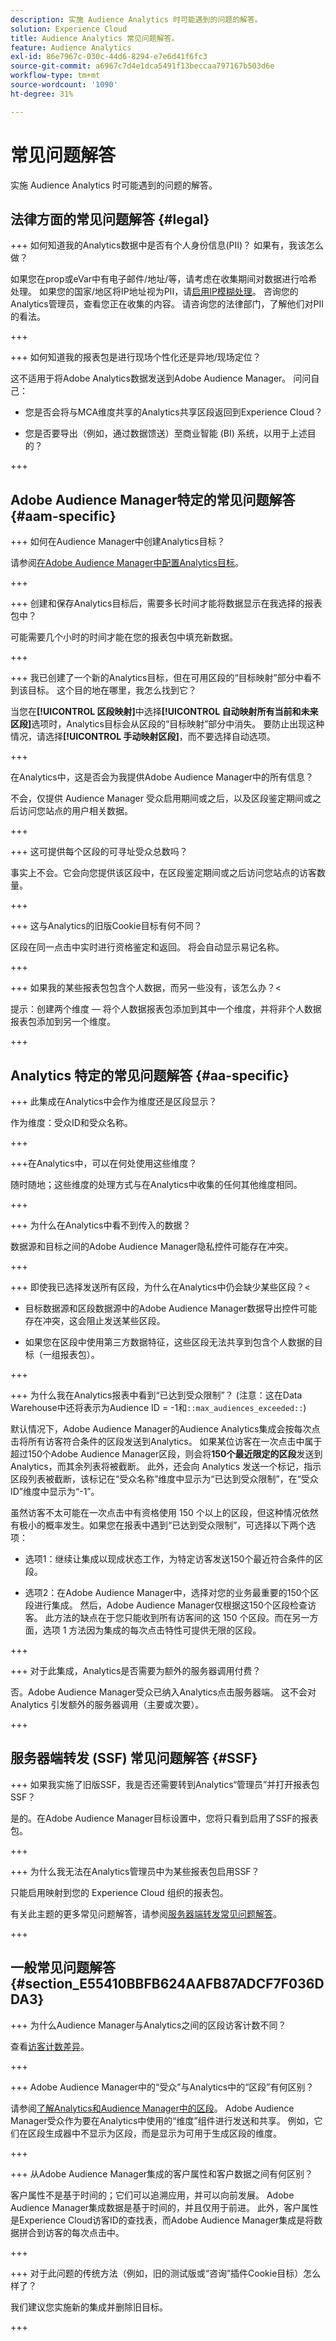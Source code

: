 ```yaml
---
description: 实施 Audience Analytics 时可能遇到的问题的解答。
solution: Experience Cloud
title: Audience Analytics 常见问题解答。
feature: Audience Analytics
exl-id: 86e7967c-030c-44d6-8294-e7e6d41f6fc3
source-git-commit: a6967c7d4e1dca5491f13beccaa797167b503d6e
workflow-type: tm+mt
source-wordcount: '1090'
ht-degree: 31%

---
```


# 常见问题解答

实施 Audience Analytics 时可能遇到的问题的解答。

## 法律方面的常见问题解答 {#legal}

+++ 如何知道我的Analytics数据中是否有个人身份信息(PII)？ 如果有，我该怎么做？

如果您在prop或eVar中有电子邮件/地址/等，请考虑在收集期间对数据进行哈希处理。 如果您的国家/地区将IP地址视为PII，请[启用IP模糊处理](/help/admin/tools/exclude-ip.md)。 咨询您的Analytics管理员，查看您正在收集的内容。 请咨询您的法律部门，了解他们对PII的看法。

+++

+++ 如何知道我的报表包是进行现场个性化还是异地/现场定位？

这不适用于将Adobe Analytics数据发送到Adobe Audience Manager。 问问自己：

* 您是否会将与MCA维度共享的Analytics共享区段返回到Experience Cloud？

* 您是否要导出（例如，通过数据馈送）至商业智能 (BI) 系统，以用于上述目的？

+++

## Adobe Audience Manager特定的常见问题解答 {#aam-specific}

+++ 如何在Audience Manager中创建Analytics目标？

请参阅[在Adobe Audience Manager中配置Analytics目标](https://experienceleague.adobe.com/docs/audience-manager/user-guide/features/destinations/experience-cloud-destinations/create-analytics-destination.html?lang=zh-Hans)。

+++

+++ 创建和保存Analytics目标后，需要多长时间才能将数据显示在我选择的报表包中？

可能需要几个小时的时间才能在您的报表包中填充新数据。

+++

+++ 我已创建了一个新的Analytics目标，但在可用区段的“目标映射”部分中看不到该目标。 这个目的地在哪里，我怎么找到它？

当您在&#x200B;**[!UICONTROL 区段映射]**&#x200B;中选择&#x200B;**[!UICONTROL 自动映射所有当前和未来区段]**&#x200B;选项时，Analytics目标会从区段的“目标映射”部分中消失。 要防止出现这种情况，请选择&#x200B;**[!UICONTROL 手动映射区段]**，而不要选择自动选项。

+++

在Analytics中，这是否会为我提供Adobe Audience Manager中的所有信息？

不会，仅提供 Audience Manager 受众启用期间或之后，以及区段鉴定期间或之后访问您站点的用户相关数据。

+++

+++ 这可提供每个区段的可寻址受众总数吗？

事实上不会。它会向您提供该区段中，在区段鉴定期间或之后访问您站点的访客数量。

+++

+++ 这与Analytics的旧版Cookie目标有何不同？

区段在同一点击中实时进行资格鉴定和返回。 将会自动显示易记名称。

+++

+++ 如果我的某些报表包包含个人数据，而另一些没有，该怎么办？&lt;

提示：创建两个维度 — 将个人数据报表包添加到其中一个维度，并将非个人数据报表包添加到另一个维度。

+++

## Analytics 特定的常见问题解答 {#aa-specific}

+++ 此集成在Analytics中会作为维度还是区段显示？

作为维度：受众ID和受众名称。

+++

+++在Analytics中，可以在何处使用这些维度？

随时随地；这些维度的处理方式与在Analytics中收集的任何其他维度相同。

+++

+++ 为什么在Analytics中看不到传入的数据？

数据源和目标之间的Adobe Audience Manager隐私控件可能存在冲突。

+++

+++ 即使我已选择发送所有区段，为什么在Analytics中仍会缺少某些区段？&lt;

* 目标数据源和区段数据源中的Adobe Audience Manager数据导出控件可能存在冲突，这会阻止发送某些区段。

* 如果您在区段中使用第三方数据特征，这些区段无法共享到包含个人数据的目标（一组报表包）。

+++

+++ 为什么我在Analytics报表中看到“已达到受众限制”？ (注意：这在Data Warehouse中还将表示为Audience ID = -1和`::max_audiences_exceeded::`)

默认情况下，Adobe Audience Manager的Audience Analytics集成会按每次点击将所有访客符合条件的区段发送到Analytics。 如果某位访客在一次点击中属于超过150个Adobe Audience Manager区段，则会将&#x200B;**150个最近限定的区段**&#x200B;发送到Analytics，而其余列表将被截断。 此外，还会向 Analytics 发送一个标记，指示区段列表被截断，该标记在“受众名称”维度中显示为“已达到受众限制”，在“受众 ID”维度中显示为“-1”。

虽然访客不太可能在一次点击中有资格使用 150 个以上的区段，但这种情况依然有极小的概率发生。如果您在报表中遇到“已达到受众限制”，可选择以下两个选项：

* 选项1：继续让集成以现成状态工作，为特定访客发送150个最近符合条件的区段。

* 选项2：在Adobe Audience Manager中，选择对您的业务最重要的150个区段进行集成。 然后，Adobe Audience Manager仅根据这150个区段检查访客。 此方法的缺点在于您只能收到所有访客间的这 150 个区段。而在另一方面，选项 1 方法因为集成的每次点击特性可提供无限的区段。

+++

+++ 对于此集成，Analytics是否需要为额外的服务器调用付费？

否。Adobe Audience Manager受众已纳入Analytics点击服务器端。 这不会对 Analytics 引发额外的服务器调用（主要或次要）。

+++

## 服务器端转发 (SSF) 常见问题解答 {#SSF}

+++ 如果我实施了旧版SSF，我是否还需要转到Analytics“管理员”并打开报表包SSF？

是的。在Adobe Audience Manager目标设置中，您将只看到启用了SSF的报表包。

+++

+++ 为什么我无法在Analytics管理员中为某些报表包启用SSF？

只能启用映射到您的 Experience Cloud 组织的报表包。

有关此主题的更多常见问题解答，请参阅[服务器端转发常见问题解答](/help/admin/tools/manage-rs/edit-settings/general/c-server-side-forwarding/ssf-faq.md)。

+++

## 一般常见问题解答 {#section_E55410BBFB624AAFB87ADCF7F036DDA3}

+++ 为什么Audience Manager与Analytics之间的区段访客计数不同？

查看[访客计数差异](/help/integrate/c-audience-analytics/visitor-count-reconciliation.md)。

+++

+++ Adobe Audience Manager中的“受众”与Analytics中的“区段”有何区别？

请参阅[了解Analytics和Audience Manager中的区段](/help/integrate/c-audience-analytics/aam-analytics-segments.md)。 Adobe Audience Manager受众作为要在Analytics中使用的“维度”组件进行发送和共享。 例如，它们在区段生成器中不显示为区段，而是显示为可用于生成区段的维度。

+++

+++ 从Adobe Audience Manager集成的客户属性和客户数据之间有何区别？

客户属性不是基于时间的；它们可以追溯应用，并可以向前发展。 Adobe Audience Manager集成数据是基于时间的，并且仅用于前进。 此外，客户属性是Experience Cloud访客ID的查找表，而Adobe Audience Manager集成是将数据拼合到访客的每次点击中。

+++

+++ 对于此问题的传统方法（例如，旧的测试版或“咨询”插件Cookie目标）怎么样了？

我们建议您实施新的集成并删除旧目标。

+++
